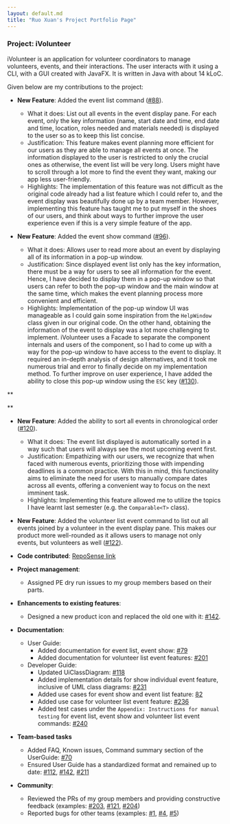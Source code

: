 ```yaml
---
layout: default.md
title: "Ruo Xuan's Project Portfolio Page"
---
```

### Project: iVolunteer

iVolunteer is an application for volunteer coordinators to manage volunteers, events, and their interactions. The user interacts with it using a CLI, with a GUI created with JavaFX. It is written in Java with about 14 kLoC.

Given below are my contributions to the project:

* **New Feature**: Added the event list command ([#88](https://github.com/AY2324S1-CS2103T-T14-4/tp/pull/88)).
  * What it does: List out all events in the event display pane. For each event, only the key information (name, start date and time, end date and time, location, roles needed and materials needed) is displayed to the user so as to keep this list concise.
  * Justification: This feature makes event planning more efficient for our users as they are able to manage all events at once. The information displayed to the user is restricted to only the crucial ones as otherwise, the event list will be very long. Users might have to scroll through a lot more to find the event they want, making our app less user-friendly.
  * Highlights: The implementation of this feature was not difficult as the original code already had a list feature which I could refer to, and the event display was beautifully done up by a team member. However, implementing this feature has taught me to put myself in the shoes of our users, and think about ways to further improve the user experience even if this is a very simple feature of the app.

* **New Feature**: Added the event show command ([#96](https://github.com/AY2324S1-CS2103T-T14-4/tp/pull/96)).
  * What it does: Allows user to read more about an event by displaying all of its information in a pop-up window.
  * Justification: Since displayed event list only has the key information, there must be a way for users to see all information for the event. Hence, I have decided to display them in a pop-up window so that users can refer to both the pop-up window and the main window at the same time, which makes the event planning process more convenient and efficient.
  * Highlights: Implementation of the pop-up window UI was manageable as I could gain some inspiration from the `HelpWindow` class given in our original code. On the other hand, obtaining the information of the event to display was a lot more challenging to implement. iVolunteer uses a Facade to separate the component internals and users of the component, so I had to come up with a way for the pop-up window to have access to the event to display. It required an in-depth analysis of design alternatives, and it took me numerous trial and error to finally decide on my implementation method. 
To further improve on user experience, I have added the ability to close this pop-up window using the `ESC` key ([#130](https://github.com/AY2324S1-CS2103T-T14-4/tp/pull/130)).

**<!-- force a page break -->
<div style="page-break-before:always"></div> **

* **New Feature**: Added the ability to sort all events in chronological order ([#120](https://github.com/AY2324S1-CS2103T-T14-4/tp/pull/120)).
  * What it does: The event list displayed is automatically sorted in a way such that users will always see the most upcoming event first.
  * Justification: Empathizing with our users, we recognize that when faced with numerous events, prioritizing those with impending deadlines is a common practice. With this in mind, this functionality aims to eliminate the need for users to manually compare dates across all events, offering a convenient way to focus on the next imminent task.
  * Highlights: Implementing this feature allowed me to utilize the topics I have learnt last semester (e.g. the `Comparable<T>` class).

* **New Feature**: Added the volunteer list event command to list out all events joined by a volunteer in the event display pane. This makes our product more well-rounded as it allows users to manage not only events, but volunteers as well ([#122](https://github.com/AY2324S1-CS2103T-T14-4/tp/pull/122)).

* **Code contributed**: [RepoSense link](https://nus-cs2103-ay2324s1.github.io/tp-dashboard/?search=ruo-x&breakdown=true)

* **Project management**:
    * Assigned PE dry run issues to my group members based on their parts.

* **Enhancements to existing features**:
    * Designed a new product icon and replaced the old one with it: [#142](https://github.com/AY2324S1-CS2103T-T14-4/tp/pull/142).

* **Documentation**:
    * User Guide:
        * Added documentation for event list, event show: [#79](https://github.com/AY2324S1-CS2103T-T14-4/tp/pull/79)
        * Added documentation for volunteer list event features: [#201](https://github.com/AY2324S1-CS2103T-T14-4/tp/pull/201)
    * Developer Guide:
        * Updated UiClassDiagram: [#118](https://github.com/AY2324S1-CS2103T-T14-4/tp/pull/118)
        * Added implementation details for show individual event feature, inclusive of UML class diagrams: [#231](https://github.com/AY2324S1-CS2103T-T14-4/tp/pull/231)
        * Added use cases for event show and event list feature: [82](https://github.com/AY2324S1-CS2103T-T14-4/tp/pull/82)
        * Added use case for volunteer list event feature: [#236](https://github.com/AY2324S1-CS2103T-T14-4/tp/pull/236)
        * Added test cases under the `Appendix: Instructions for manual testing` for event list, event show and volunteer list event commands: [#240](https://github.com/AY2324S1-CS2103T-T14-4/tp/pull/240) 

* **Team-based tasks**
    * Added FAQ, Known issues, Command summary section of the UserGuide: [#70](https://github.com/AY2324S1-CS2103T-T14-4/tp/pull/70)
    * Ensured User Guide has a standardized format and remained up to date: [#112](https://github.com/AY2324S1-CS2103T-T14-4/tp/pull/112), [#142](https://github.com/AY2324S1-CS2103T-T14-4/tp/pull/142), [#211](https://github.com/AY2324S1-CS2103T-T14-4/tp/pull/211)

* **Community**:
    * Reviewed the PRs of my group members and providing constructive feedback (examples: [#203](https://github.com/AY2324S1-CS2103T-T14-4/tp/pull/203), [#121](https://github.com/AY2324S1-CS2103T-T14-4/tp/pull/121), [#204](https://github.com/AY2324S1-CS2103T-T14-4/tp/pull/204))
    * Reported bugs for other teams (examples: [#1](https://github.com/ruo-x/ped/issues/1), [#4](https://github.com/ruo-x/ped/issues/4), [#5](https://github.com/ruo-x/ped/issues/5))

<!-- force a page break -->
<div style="page-break-before:always"></div> 